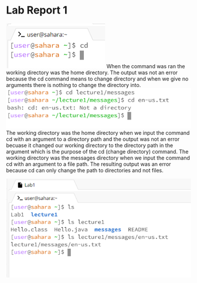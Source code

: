 # Lab Report 1

  ![Image](cdnoarg.png)
  When the command was ran the working directory was the home directory. The output was not an error because the cd command means to change directory and when we give no arguments there is nothing to change the directory into. 
  ![Image](cdlab1.png)
  The working directory was the home directory when we input the command cd with an argument to a directory path and the output was not an error becuase it changed our working directory to the directory path in the argument which is the purpose of the cd (change directory) command. 
  The working directory was the messages directory when we input the command cd with an argument to a file path. The resulting output was an error because cd can only change the path to directories and not files.

  ![Image](ls.png)
  
